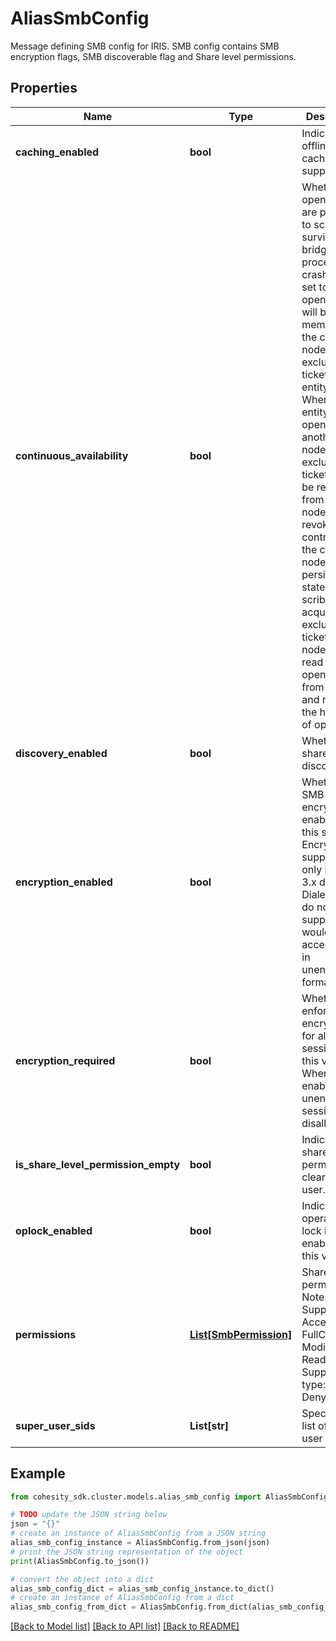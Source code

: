 # AliasSmbConfig

Message defining SMB config for IRIS. SMB config contains SMB encryption flags, SMB discoverable flag and Share level permissions.

## Properties

Name | Type | Description | Notes
------------ | ------------- | ------------- | -------------
**caching_enabled** | **bool** | Indicate if offline file caching is supported. | [optional] 
**continuous_availability** | **bool** | Whether file open handles are persisted to scribe to survive bridge process crash. When set to false, open handles will be kept in memory until the current node has exclusive ticket for the entity handle. When the entity is opened from another node, the exclusive ticket would be revoked from the node. In revoke control flow, the current node would persist the state to scribe. On acquiring the exclusive ticket,another node would read the file open handles from scribe and resume the handling of operation. | [optional] 
**discovery_enabled** | **bool** | Whether the share is discoverable. | [optional] 
**encryption_enabled** | **bool** | Whether SMB encryption is enabled for this share. Encryption is supported only by SMB 3.x dialects. Dialects that do not support would still access data in unencrypted format. | [optional] 
**encryption_required** | **bool** | Whether to enforce encryption for all the sessions for this view. When enabled all unencrypted sessions are disallowed. | [optional] 
**is_share_level_permission_empty** | **bool** | Indicate if share level permission is cleared by user. | [optional] 
**oplock_enabled** | **bool** | Indicate the operation lock is enabled by this view. | [optional] 
**permissions** | [**List[SmbPermission]**](SmbPermission.md) | Share level permissions. Note: Supported Access: FullControl, Modify, ReadOnly. Supported type: Allow, Deny. | [optional] 
**super_user_sids** | **List[str]** | Specifies a list of super user sids. | [optional] 

## Example

```python
from cohesity_sdk.cluster.models.alias_smb_config import AliasSmbConfig

# TODO update the JSON string below
json = "{}"
# create an instance of AliasSmbConfig from a JSON string
alias_smb_config_instance = AliasSmbConfig.from_json(json)
# print the JSON string representation of the object
print(AliasSmbConfig.to_json())

# convert the object into a dict
alias_smb_config_dict = alias_smb_config_instance.to_dict()
# create an instance of AliasSmbConfig from a dict
alias_smb_config_from_dict = AliasSmbConfig.from_dict(alias_smb_config_dict)
```
[[Back to Model list]](../README.md#documentation-for-models) [[Back to API list]](../README.md#documentation-for-api-endpoints) [[Back to README]](../README.md)


